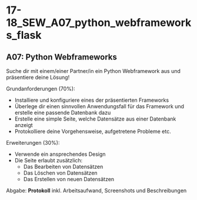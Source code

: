 # 17-18_SEW_A07_python_webframeworks_flask
## A07: Python Webframeworks

Suche dir mit einem/einer Partner/in ein Python Webframework aus und präsentiere deine Lösung!

Grundanforderungen (70%):

- Installiere und konfiguriere eines der präsentierten Frameworks
- Überlege dir einen sinnvollen Anwendungsfall für das Framework und erstelle eine passende Datenbank dazu
- Erstelle eine simple Seite, welche Datensätze aus einer Datenbank anzeigt
- Protokolliere deine Vorgehensweise, aufgetretene Probleme etc.
 
 
Erweiterungen (30%):

* Verwende ein ansprechendes Design
* Die Seite erlaubt zusätzlich:
  * Das Bearbeiten von Datensätzen
  * Das Löschen von Datensätzen
  * Das Erstellen von neuen Datensätzen

Abgabe: **Protokoll** inkl. Arbeitsaufwand, Screenshots und Beschreibungen
